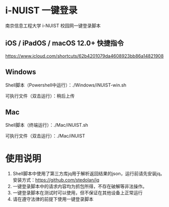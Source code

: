# i-NUIST 一键登录

南京信息工程大学 i-NUIST 校园网一键登录脚本

## iOS / iPadOS / macOS 12.0+ 快捷指令

https://www.icloud.com/shortcuts/62b4201079da4608923bb86a14821908

## Windows

Shell脚本（Powershell中运行）：./Windows/iNUIST-win.sh

可执行文件（双击运行）：稍后上传

## Mac

Shell脚本（终端运行）：./Mac/iNUIST.sh

可执行文件（双击运行）：./Mac/iNUIST

# 使用说明

 1. Shell脚本中使用了第三方库jq用于解析返回结果的json，运行前请先安装jq。安装方式：https://github.com/stedolan/jq
 2. 一键登录脚本中的请求内容均为抓包所得，不存在破解等非法操作。
 3. 一键登录脚本在测试时可以使用，但不保证在其他设备上正常运行
 4. 请在遵守法律的前提下使用一键登录脚本
